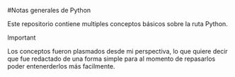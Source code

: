 #Notas generales de Python

Este repositorio contiene multiples conceptos básicos sobre la ruta Python. 

> [!IMPORTANT]  
> Los conceptos fueron plasmados desde mi perspectiva, lo que quiere decir que fue redactado de una forma simple para al momento de repasarlos poder entenerderlos más facilmente.
